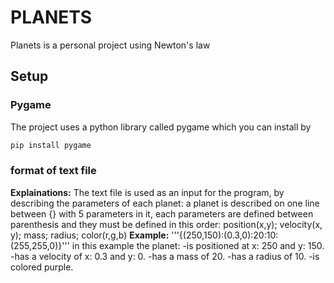 # PLANETS
Planets is a personal project using Newton's law

## Setup
### Pygame
The project uses a python library called pygame which you can install by
```bash
pip install pygame
```
### format of text file
**Explainations:**
The text file is used as an input for the program, by describing the parameters of each planet:
a planet is described on one line between {} with 5 parameters in it, each parameters are defined between parenthesis and they must be defined in this order:
position(x,y); velocity(x, y); mass; radius; color(r,g,b)
**Example:**
'''{(250,150):(0.3,0):20:10:(255,255,0)}'''
in this example the planet:
  -is positioned at x: 250 and y: 150. 
  -has a velocity of x: 0.3 and y: 0.
  -has a mass of 20.
  -has a radius of 10.
  -is colored purple.
